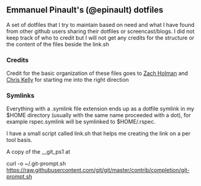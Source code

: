 ## Emmanuel Pinault's (@epinault) dotfiles

A set of dotfiles that I try to maintain based on need and what I have found from other github
users sharing their dotfiles or screencast/blogs. I did not keep track of who to credit but I will not get 
any credits for the structure or the content of the files beside the link.sh

### Credits
Credit for the basic organization of these files goes to [Zach
Holman](https://github.com/holman) and [Chris Kelly](https://github.com/amateurhuman) for starting me into the right direction

### Symlinks

Everything with a .symlink file extension ends up as a dotfile symlink in my $HOME
directory (usually with the same name proceeded with a dot), for example
rspec.symlink will be symlinked to $HOME/.rspec. 

I have a small script called link.sh that helps me creating the link on a per tool basis.

A copy of the __git_ps1 at 

curl -o ~/.git-prompt.sh \
    https://raw.githubusercontent.com/git/git/master/contrib/completion/git-prompt.sh
